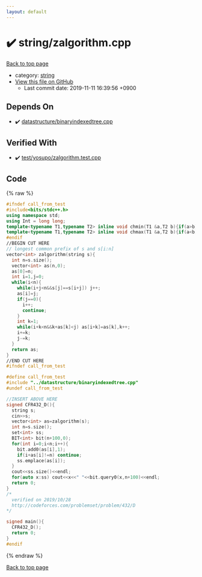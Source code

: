 ```yaml
---
layout: default
---
```


<!-- mathjax config similar to math.stackexchange -->
<script type="text/javascript" async
  src="https://cdnjs.cloudflare.com/ajax/libs/mathjax/2.7.5/MathJax.js?config=TeX-MML-AM_CHTML">
</script>
<script type="text/x-mathjax-config">
  MathJax.Hub.Config({
    TeX: { equationNumbers: { autoNumber: "AMS" }},
    tex2jax: {
      inlineMath: [ ['$','$'] ],
      processEscapes: true
    },
    "HTML-CSS": { matchFontHeight: false },
    displayAlign: "left",
    displayIndent: "2em"
  });
</script>

<script type="text/javascript" src="https://cdnjs.cloudflare.com/ajax/libs/jquery/3.4.1/jquery.min.js"></script>
<script src="https://cdn.jsdelivr.net/npm/jquery-balloon-js@1.1.2/jquery.balloon.min.js" integrity="sha256-ZEYs9VrgAeNuPvs15E39OsyOJaIkXEEt10fzxJ20+2I=" crossorigin="anonymous"></script>
<script type="text/javascript" src="../../assets/js/copy-button.js"></script>
<link rel="stylesheet" href="../../assets/css/copy-button.css" />


# :heavy_check_mark: string/zalgorithm.cpp
<a href="../../index.html">Back to top page</a>

* category: <a href="../../index.html#b45cffe084dd3d20d928bee85e7b0f21">string</a>
* <a href="{{ site.github.repository_url }}/blob/master/string/zalgorithm.cpp">View this file on GitHub</a>
    - Last commit date: 2019-11-11 16:39:56 +0900




## Depends On
* :heavy_check_mark: <a href="../datastructure/binaryindexedtree.cpp.html">datastructure/binaryindexedtree.cpp</a>


## Verified With
* :heavy_check_mark: <a href="../../verify/test/yosupo/zalgorithm.test.cpp.html">test/yosupo/zalgorithm.test.cpp</a>


## Code
{% raw %}
```cpp
#ifndef call_from_test
#include<bits/stdc++.h>
using namespace std;
using Int = long long;
template<typename T1,typename T2> inline void chmin(T1 &a,T2 b){if(a>b) a=b;}
template<typename T1,typename T2> inline void chmax(T1 &a,T2 b){if(a<b) a=b;}
#endif
//BEGIN CUT HERE
// longest common prefix of s and s[i:n]
vector<int> zalgorithm(string s){
  int n=s.size();
  vector<int> as(n,0);
  as[0]=n;
  int i=1,j=0;
  while(i<n){
    while(i+j<n&&s[j]==s[i+j]) j++;
    as[i]=j;
    if(j==0){
      i++;
      continue;
    }
    int k=1;
    while(i+k<n&&k+as[k]<j) as[i+k]=as[k],k++;
    i+=k;
    j-=k;
  }
  return as;
}
//END CUT HERE
#ifndef call_from_test

#define call_from_test
#include "../datastructure/binaryindexedtree.cpp"
#undef call_from_test

//INSERT ABOVE HERE
signed CFR432_D(){
  string s;
  cin>>s;
  vector<int> as=zalgorithm(s);
  int n=s.size();
  set<int> ss;
  BIT<int> bit(n+100,0);
  for(int i=0;i<n;i++){
    bit.add0(as[i],1);
    if(i+as[i]!=n) continue;
    ss.emplace(as[i]);
  }
  cout<<ss.size()<<endl;
  for(auto x:ss) cout<<x<<" "<<bit.query0(x,n+100)<<endl;
  return 0;
}
/*
  verified on 2019/10/28
  http://codeforces.com/problemset/problem/432/D
*/

signed main(){
  CFR432_D();
  return 0;
}
#endif

```
{% endraw %}

<a href="../../index.html">Back to top page</a>

